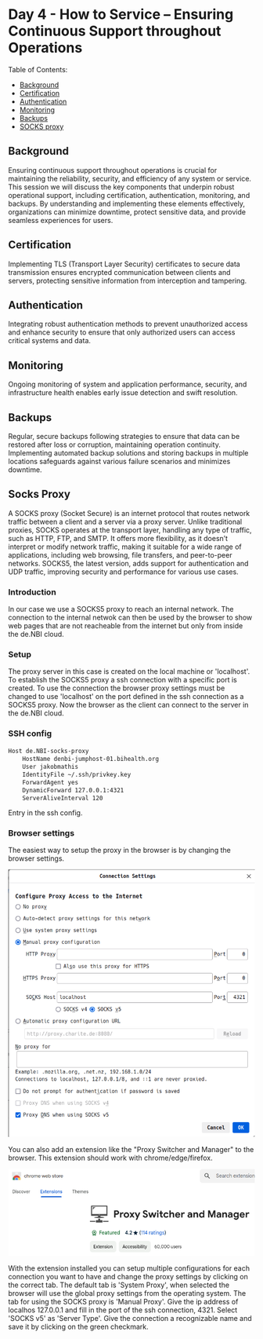 # Day 4 - How to Service – Ensuring Continuous Support throughout Operations

Table of Contents:

- [Background](#background)
- [Certification](#certification)
- [Authentication](#authentication)
- [Monitoring](#monitoring)
- [Backups](#backups)
- [SOCKS proxy](#socks-proxy)

## Background

Ensuring continuous support throughout operations is crucial for maintaining the reliability, security, and efficiency of any system or service. This session we will discuss the key components that underpin robust operational support, including certification, authentication, monitoring, and backups. By understanding and implementing these elements effectively, organizations can minimize downtime, protect sensitive data, and provide seamless experiences for users.


## Certification
Implementing TLS (Transport Layer Security) certificates to secure data transmission ensures encrypted communication between clients and servers, protecting sensitive information from interception and tampering.

## Authentication

Integrating robust authentication methods to prevent unauthorized access and enhance security to ensure that only authorized users can access critical systems and data.

## Monitoring

Ongoing monitoring of system and application performance, security, and infrastructure health enables early issue detection and swift resolution.

## Backups

Regular, secure backups following strategies to ensure that data can be restored after loss or corruption, maintaining operation continuity. Implementing automated backup solutions and storing backups in multiple locations safeguards against various failure scenarios and minimizes downtime.

## Socks Proxy

A SOCKS proxy (Socket Secure) is an internet protocol that routes network traffic between a client and a server via a proxy server. Unlike traditional proxies, SOCKS operates at the transport layer, handling any type of traffic, such as HTTP, FTP, and SMTP. It offers more flexibility, as it doesn’t interpret or modify network traffic, making it suitable for a wide range of applications, including web browsing, file transfers, and peer-to-peer networks. SOCKS5, the latest version, adds support for authentication and UDP traffic, improving security and performance for various use cases.

### Introduction

In our case we use a SOCKS5 proxy to reach an internal network. The connection to the internal netwok can then be used by the browser to show web pages that are not reacheable from the internet but only from inside the de.NBI cloud. 

### Setup

The proxy server in this case is created on the local machine or 'localhost'. To establish the SOCKS5 proxy a ssh connection with a specific port is created. To use the connection the browser proxy settings must be changed to use 'localhost' on the port defined in the ssh connection as a SOCKS5 proxy. Now the browser as the client can connect to the server in the de.NBI cloud.

### SSH config

```config
Host de.NBI-socks-proxy
    HostName denbi-jumphost-01.bihealth.org
    User jakobmathis
    IdentityFile ~/.ssh/privkey.key
    ForwardAgent yes
    DynamicForward 127.0.0.1:4321
    ServerAliveInterval 120
```

Entry in the ssh config.

### Browser settings

The easiest way to setup the proxy in the browser is by changing the browser settings.

![Browser proxy settings](images/browser-socks-proxy.png)

You can also add an extension like the "Proxy Switcher and Manager" to the browser. This extension should work with chrome/edge/firefox.

![browser extension](images/proxy_browser_extension.png)

With the extension installed you can setup multiple configurations for each connection you want to have and change the proxy settings by clicking on the correct tab. The default tab is 'System Proxy', when selected the browser will use the global proxy settings from the operating system. The tab for using the SOCKS proxy is 'Manual Proxy'.
Give the ip address of localhos 127.0.0.1 and fill in the port of the ssh connection, 4321. Select 'SOCKS v5' as 'Server Type'. Give the connection a recognizable name and save it by clicking on the green checkmark.